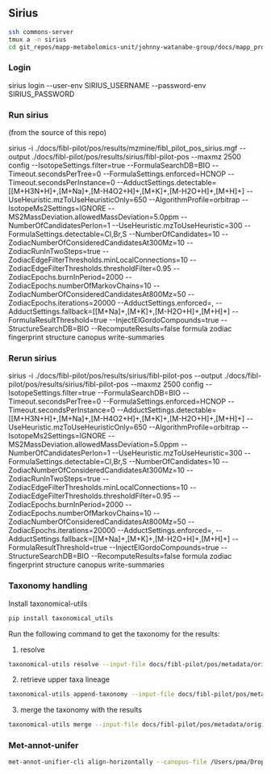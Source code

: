 
## Sirius

```bash
ssh commons-server
tmux a -n sirius
cd git_repos/mapp-metabolomics-unit/johnny-watanabe-group/docs/mapp_project_00001/mapp_batch_00003/
```

### Login

sirius login --user-env SIRIUS_USERNAME --password-env SIRIUS_PASSWORD


### Run sirius

(from the source of this repo)

sirius -i ./docs/fibl-pilot/pos/results/mzmine/fibl_pilot_pos_sirius.mgf --output ./docs/fibl-pilot/pos/results/sirius/fibl-pilot-pos --maxmz 2500 config --IsotopeSettings.filter=true --FormulaSearchDB=BIO --Timeout.secondsPerTree=0 --FormulaSettings.enforced=HCNOP --Timeout.secondsPerInstance=0 --AdductSettings.detectable=[[M+H3N+H]+,[M+Na]+,[M-H4O2+H]+,[M+K]+,[M-H2O+H]+,[M+H]+] --UseHeuristic.mzToUseHeuristicOnly=650 --AlgorithmProfile=orbitrap --IsotopeMs2Settings=IGNORE --MS2MassDeviation.allowedMassDeviation=5.0ppm --NumberOfCandidatesPerIon=1 --UseHeuristic.mzToUseHeuristic=300 --FormulaSettings.detectable=Cl,Br,S --NumberOfCandidates=10 --ZodiacNumberOfConsideredCandidatesAt300Mz=10 --ZodiacRunInTwoSteps=true --ZodiacEdgeFilterThresholds.minLocalConnections=10 --ZodiacEdgeFilterThresholds.thresholdFilter=0.95 --ZodiacEpochs.burnInPeriod=2000 --ZodiacEpochs.numberOfMarkovChains=10 --ZodiacNumberOfConsideredCandidatesAt800Mz=50 --ZodiacEpochs.iterations=20000 --AdductSettings.enforced=, --AdductSettings.fallback=[[M+Na]+,[M+K]+,[M-H2O+H]+,[M+H]+] --FormulaResultThreshold=true --InjectElGordoCompounds=true --StructureSearchDB=BIO --RecomputeResults=false formula zodiac fingerprint structure canopus write-summaries

### Rerun sirius

sirius -i ./docs/fibl-pilot/pos/results/sirius/fibl-pilot-pos --output ./docs/fibl-pilot/pos/results/sirius/fibl-pilot-pos --maxmz 2500 config --IsotopeSettings.filter=true --FormulaSearchDB=BIO --Timeout.secondsPerTree=0 --FormulaSettings.enforced=HCNOP --Timeout.secondsPerInstance=0 --AdductSettings.detectable=[[M+H3N+H]+,[M+Na]+,[M-H4O2+H]+,[M+K]+,[M-H2O+H]+,[M+H]+] --UseHeuristic.mzToUseHeuristicOnly=650 --AlgorithmProfile=orbitrap --IsotopeMs2Settings=IGNORE --MS2MassDeviation.allowedMassDeviation=5.0ppm --NumberOfCandidatesPerIon=1 --UseHeuristic.mzToUseHeuristic=300 --FormulaSettings.detectable=Cl,Br,S --NumberOfCandidates=10 --ZodiacNumberOfConsideredCandidatesAt300Mz=10 --ZodiacRunInTwoSteps=true --ZodiacEdgeFilterThresholds.minLocalConnections=10 --ZodiacEdgeFilterThresholds.thresholdFilter=0.95 --ZodiacEpochs.burnInPeriod=2000 --ZodiacEpochs.numberOfMarkovChains=10 --ZodiacNumberOfConsideredCandidatesAt800Mz=50 --ZodiacEpochs.iterations=20000 --AdductSettings.enforced=, --AdductSettings.fallback=[[M+Na]+,[M+K]+,[M-H2O+H]+,[M+H]+] --FormulaResultThreshold=true --InjectElGordoCompounds=true --StructureSearchDB=BIO --RecomputeResults=false formula zodiac fingerprint structure canopus write-summaries


### Taxonomy handling

Install taxonomical-utils

```bash
pip install taxonomical_utils
```

Run the following command to get the taxonomy for the results:

1. resolve

```bash
taxonomical-utils resolve --input-file docs/fibl-pilot/pos/metadata/original/fibl_pilot_pos_metadata.tsv --output-file docs/fibl-pilot/pos/metadata/original/fibl_pilot_pos_metadata_resolved.csv --org-column-header source_taxon
```

2. retrieve upper taxa lineage
    
```bash
taxonomical-utils append-taxonomy --input-file docs/fibl-pilot/pos/metadata/original/fibl_pilot_pos_metadata_resolved.csv --output-file docs/fibl-pilot/pos/metadata/original/metadata_upper_taxa_lineage.csv
```

3. merge the taxonomy with the results

```bash
taxonomical-utils merge --input-file docs/fibl-pilot/pos/metadata/original/fibl_pilot_pos_metadata.tsv --resolved-taxa-file docs/fibl-pilot/pos/metadata/original/fibl_pilot_pos_metadata_resolved.csv --upper-taxa-lineage-file docs/fibl-pilot/pos/metadata/original/metadata_upper_taxa_lineage.csv --output-file docs/fibl-pilot/pos/metadata/original/fibl_pilot_pos_metadata.csv --org-column-header source_taxon --delimiter '\t'
```


### Met-annot-unifer




```bash
met-annot-unifier-cli align-horizontally --canopus-file /Users/pma/Dropbox/git_repos/COMMONS_Lab/EMI/fibl-metabolomics/docs/fibl-pilot/fibl_pilot_pos/results/sirius/canopus_compound_summary.tsv --gnps-file /Users/pma/Dropbox/git_repos/COMMONS_Lab/EMI/fibl-metabolomics/docs/fibl-pilot/fibl_pilot_pos/results/met_annot_enhancer/71042c319fa444d088e3704141a96354/nf_output/library/merged_results_with_gnps.tsv --gnps-mn-file /Users/pma/Dropbox/git_repos/COMMONS_Lab/EMI/fibl-metabolomics/docs/fibl-pilot/fibl_pilot_pos/results/met_annot_enhancer/71042c319fa444d088e3704141a96354/nf_output/networking/clustersummary_with_network.tsv --sirius-file /Users/pma/Dropbox/git_repos/COMMONS_Lab/EMI/fibl-metabolomics/docs/fibl-pilot/fibl_pilot_pos/results/sirius/compound_identifications.tsv --isdb-file /Users/pma/Dropbox/git_repos/COMMONS_Lab/EMI/fibl-metabolomics/docs/fibl-pilot/fibl_pilot_pos/results/met_annot_enhancer/fibl_pilot_pos_source_taxon/fibl_pilot_pos_source_taxon_spectral_match_results_repond_flat.tsv --output /Users/pma/Dropbox/git_repos/COMMONS_Lab/EMI/fibl-metabolomics/docs/fibl-pilot/fibl_pilot_pos/results/tmp/fibl_pilot_pos__met_annot_unified.tsv
```